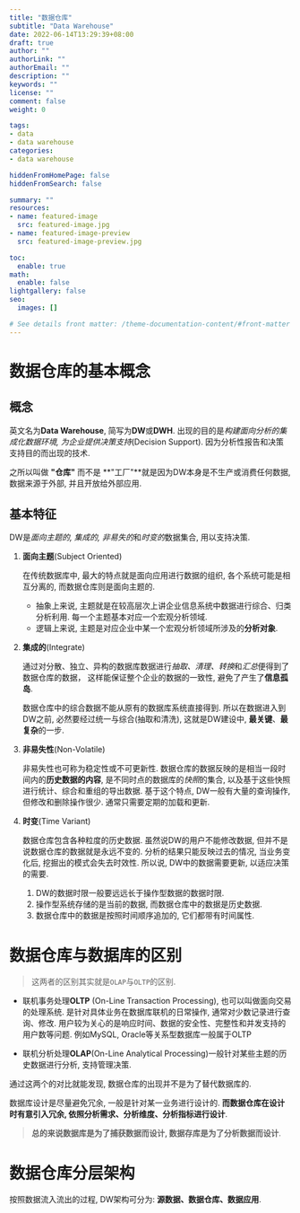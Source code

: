 ```yaml
---
title: "数据仓库"
subtitle: "Data Warehouse"
date: 2022-06-14T13:29:39+08:00
draft: true
author: ""
authorLink: ""
authorEmail: ""
description: ""
keywords: ""
license: ""
comment: false
weight: 0

tags:
- data
- data warehouse
categories:
- data warehouse

hiddenFromHomePage: false
hiddenFromSearch: false

summary: ""
resources:
- name: featured-image
  src: featured-image.jpg
- name: featured-image-preview
  src: featured-image-preview.jpg

toc:
  enable: true
math:
  enable: false
lightgallery: false
seo:
  images: []

# See details front matter: /theme-documentation-content/#front-matter
---
```


<!--more-->

# 数据仓库的基本概念

## 概念

英文名为**Data Warehouse**, 简写为**DW**或**DWH**. 出现的目的是*构建面向分析的集成化数据环境, 为企业提供决策支持*(Decision Support). 因为分析性报告和决策支持目的而出现的技术. 

之所以叫做 **"仓库"** 而不是 **"工厂"**就是因为DW本身是不生产或消费任何数据, 数据来源于外部, 并且开放给外部应用. 

## 基本特征

DW是*面向主题的, 集成的, 非易失的*和*时变的*数据集合, 用以支持决策. 

1. **面向主题**(Subject Oriented)

    在传统数据库中, 最大的特点就是面向应用进行数据的组织, 各个系统可能是相互分离的, 而数据仓库则是面向主题的. 

    * 抽象上来说, 主题就是在较高层次上讲企业信息系统中数据进行综合、归类分析利用. 每一个主题基本对应一个宏观分析领域. 
    * 逻辑上来说, 主题是对应企业中某一个宏观分析领域所涉及的**分析对象**. 

2. **集成的**(Integrate)

    通过对分散、独立、异构的数据库数据进行*抽取、清理、转换*和*汇总*便得到了数据仓库的数据， 这样能保证整个企业的数据的一致性, 避免了产生了**信息孤岛**. 

    数据仓库中的综合数据不能从原有的数据库系统直接得到. 所以在数据进入到DW之前, 必然要经过统一与综合(抽取和清洗), 这就是DW建设中, **最关键**、**最复杂**的一步. 

3. **非易失性**(Non-Volatile)

    非易失性也可称为稳定性或不可更新性. 数据仓库的数据反映的是相当一段时间内的**历史数据的内容**, 是不同时点的数据库的*快照*的集合, 以及基于这些快照进行统计、综合和重组的导出数据. 基于这个特点, DW一般有大量的查询操作, 但修改和删除操作很少. 通常只需要定期的加载和更新. 

4. **时变**(Time Variant)

    数据仓库包含各种粒度的历史数据. 虽然说DW的用户不能修改数据, 但并不是说数据仓库的数据就是永远不变的. 分析的结果只能反映过去的情况, 当业务变化后, 挖掘出的模式会失去时效性. 所以说, DW中的数据需要更新, 以适应决策的需要. 

    1. DW的数据时限一般要远远长于操作型数据的数据时限. 
    2. 操作型系统存储的是当前的数据, 而数据仓库中的数据是历史数据. 
    3. 数据仓库中的数据是按照时间顺序追加的, 它们都带有时间属性. 



# 数据仓库与数据库的区别

>  这两者的区别其实就是`OLAP`与`OLTP`的区别. 



* 联机事务处理**OLTP** (On-Line Transaction Processing), 也可以叫做面向交易的处理系统. 是针对具体业务在数据库联机的日常操作, 通常对少数记录进行查询、修改. 用户较为关心的是响应时间、数据的安全性、完整性和并发支持的用户数等问题. 例如MySQL, Oracle等关系型数据库一般属于OLTP

* 联机分析处理**OLAP**(On-Line Analytical Processing)一般针对某些主题的历史数据进行分析, 支持管理决策. 



通过这两个的对比就能发现, 数据仓库的出现并不是为了替代数据库的. 

数据库设计是尽量避免冗余, 一般是针对某一业务进行设计的. **而数据仓库在设计时有意引入冗余, 依照分析需求、分析维度、分析指标进行设计**. 

> **总的来说数据库是为了捕获数据而设计, 数据存库是为了分析数据而设计**. 



# 数据仓库分层架构

按照数据流入流出的过程, DW架构可分为: **源数据、数据仓库、数据应用**. 



